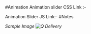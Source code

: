 #Animation
Animation slider CSS Link :-
    <link href="https://unpkg.com/aos@2.3.1/dist/aos.css" rel="stylesheet">
    
Animation Slider JS Link:-
    <script src="https://unpkg.com/aos@2.3.1/dist/aos.js"></script>
    <script>
        AOS.init();
    </script> 
#Notes
    <i data-aos="fade-up" data-aos-duration="1000">
    <i data-aos="flip-left" data-aos-delay="1500">

Sample Image
![Q Delivery](https://user-images.githubusercontent.com/118509275/220020172-78e99541-e8e0-49a4-b91c-809d96426850.jpeg)
